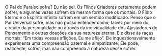 ﻿O Pai do Paraíso sofre? Eu não sei. Os Filhos Criadores certamente podem sofrer, e algumas vezes sofrem da mesma forma que os mortais. O Filho Eterno e o Espírito Infinito sofrem em um sentido modificado. Penso que o Pai Universal sofre, mas não posso entender <I>como</I>; talvez por meio do circuito da personalidade ou através da individualidade dos Ajustadores do Pensamento e outras doações da sua natureza eterna. Ele disse às raças mortais: “Em todas  vossas aflições, Eu me aflijo”. Ele inquestionavelmente experimenta uma compreensão paternal e simpatizante; Ele pode, realmente, sofrer, mas não compreendo a natureza desse sofrer.